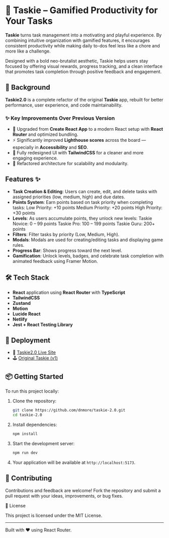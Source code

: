 # 🎯 Taskie – Gamified Productivity for Your Tasks

**Taskie** turns task management into a motivating and playful experience. By combining intuitive organization with gamified features, it encourages consistent productivity while making daily to-dos feel less like a chore and more like a challenge.

Designed with a bold neo-brutalist aesthetic, Taskie helps users stay focused by offering visual rewards, progress tracking, and a clean interface that promotes task completion through positive feedback and engagement.

## 🔄 Background

**Taskie2.0** is a complete refactor of the original **Taskie** app, rebuilt for better performance, user experience, and code maintainability.

### ✨ Key Improvements Over Previous Version

- 🚀  Upgraded from **Create React App** to a modern React setup  with **React Router** and optimized bundling.
- ⚡️ Significantly improved **Lighthouse scores** across the board — especially in **Accessibility** and **SEO**.
- 🎉 Fully redesigned UI with **TailwindCSS** for a cleaner and more engaging experience.
- 🧼 Refactored architecture for scalability and modularity.

## Features ✨

- **Task Creation & Editing**: Users can create, edit, and delete tasks with assigned priorities (low, medium, high) and due dates.
- **Points System**: Earn points based on task priority when completing tasks:
  Low Priority: +10 points
  Medium Priority: +20 points
  High Priority: +30 points
- **Levels**: As users accumulate points, they unlock new levels:
  Taskie Novice: 0 – 99 points
  Taskie Pro: 100 – 199 points
  Taskie Guru: 200+ points
- **Filters**: Filter tasks by priority (Low, Medium, High).
- **Modals**: Modals are used for creating/editing tasks and displaying game rules.
- **Progress Bar**: Shows progress toward the next level.
- **Gamification**: Unlock levels, badges, and celebrate task completion with animated feedback using Framer Motion.

## 🛠 Tech Stack

- **React** application using **React Router** with **TypeScript** 
- **TailwindCSS** 
- **Zustand** 
- **Motion** 
- **Lucide React** 
- **Netlify** 
- **Jest + React Testing Library**

## 🚀 Deployment

- 🔗 [Taskie2.0 Live Site](https://taskie-manager.netlify.app/)
- 🕹️ [Original Taskie (v1)](https://taskie-task-manager.netlify.app/)

## 📦 Getting Started

To run this project locally:

1. Clone the repository:

   ```bash
   git clone https://github.com/dnmore/taskie-2.0.git
   cd taskie-2.0
   ```

2. Install dependencies:

   ```bash
   npm install
   ```

3. Start the development server:

   ```bash
   npm run dev
   ```

4. Your application will be available at `http://localhost:5173`.

## 🤝 Contributing

Contributions and feedback are welcome!
Fork the repository and submit a pull request with your ideas, improvements, or bug fixes.

📄 License

This project is licensed under the MIT License.

---

Built with ❤️ using React Router.
